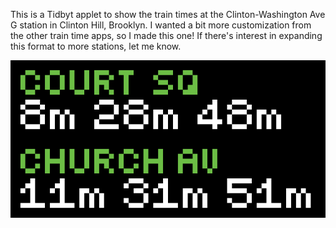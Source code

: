 This is a Tidbyt applet to show the train times at the Clinton-Washington Ave G station in Clinton Hill, Brooklyn. I wanted a bit more customization from the other train time apps, so I made this one! If there's interest in expanding this format to more stations, let me know. 

![g35](https://github.com/samdotdesign/g35/blob/main/g35.gif)
